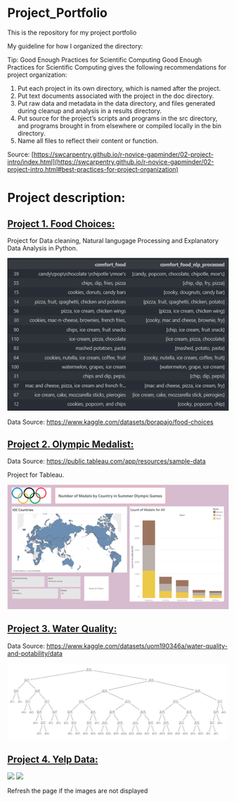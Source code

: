 # Project_Portfolio

This is the repository for my project portfolio

My guideline for how I organized the directory:

Tip: Good Enough Practices for Scientific Computing
Good Enough Practices for Scientific Computing gives the following recommendations for project organization:

1. Put each project in its own directory, which is named after the project.
2. Put text documents associated with the project in the doc directory.
3. Put raw data and metadata in the data directory, and files generated during cleanup and analysis in a results directory.
4. Put source for the project’s scripts and programs in the src directory, and programs brought in from elsewhere or compiled locally in the bin directory.
5. Name all files to reflect their content or function.

Source: [https://swcarpentry.github.io/r-novice-gapminder/02-project-intro/index.html](https://swcarpentry.github.io/r-novice-gapminder/02-project-intro.html#best-practices-for-project-organization)


# Project description:

## [Project 1. Food Choices:](https://github.com/leedh7878/DanielLee_Project_Portfolio/blob/main/Food_Choice/src/Food_Choice_%20Data_Cleansing.ipynb)

Project for Data cleaning, Natural langugage Processing and Explanatory Data Analysis in Python.

![](/Food_Choice/image/NLP.png)

Data Source: https://www.kaggle.com/datasets/borapajo/food-choices


## [Project 2. Olympic Medalist:](https://public.tableau.com/app/profile/donghyun6358/viz/Personal_Project_16906002812120/Dashboard1)

Data Source: https://public.tableau.com/app/resources/sample-data

Project for Tableau.

![](/Tableau_image/Dashboard_1.png)

## [Project 3. Water Quality: ](https://github.com/leedh7878/DanielLee_Project_Portfolio/blob/main/Water_Quality_Potability/src/water_quality.ipynb)

Data Source: https://www.kaggle.com/datasets/uom190346a/water-quality-and-potability/data

![](/Water_Quality_Potability/image/decision_tree.png)

## [Project 4. Yelp Data: ]()

![](/Food_Choice/Yelp_Data/Images/Yelp_sc1.png)
![](/Food_Choice/Yelp_Data/Images/Yelp_sc2.png)



Refresh the page if the images are not displayed
